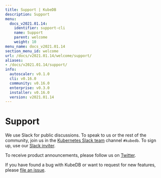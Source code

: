 ```yaml
---
title: Support | KubeDB
description: Support
menu:
  docs_v2021.01.14:
    identifier: support-cli
    name: Support
    parent: welcome
    weight: 10
menu_name: docs_v2021.01.14
section_menu_id: welcome
url: /docs/v2021.01.14/welcome/support/
aliases:
- /docs/v2021.01.14/support/
info:
  autoscaler: v0.1.0
  cli: v0.16.0
  community: v0.16.0
  enterprise: v0.3.0
  installer: v0.16.0
  version: v2021.01.14
---
```


# Support

We use Slack for public discussions. To speak to us or the rest of the community, join us in the [Kubernetes Slack team](https://kubernetes.slack.com/messages/C8149MREV/) channel `#kubedb`. To sign up, use our [Slack inviter](http://slack.kubernetes.io/).

To receive product announcements, please follow us on [Twitter](https://twitter.com/KubeDB).

If you have found a bug with KubeDB or want to request for new features, please [file an issue](https://github.com/kubedb/project/issues/new).
